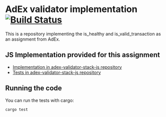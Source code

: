 # AdEx validator implementation [![Build Status](https://travis-ci.org/elpiel/adex-validator.svg?branch=master)](https://travis-ci.org/elpiel/adex-validator)

This is a repository implementing the is_healthy and is_valid_transaction as an assignment from AdEx.

## JS Implementation provided for this assignment
* [Implementation in adex-validator-stack-js repository](https://github.com/AdExNetwork/adex-validator-stack-js/blob/master/test/index.js)
* [Tests in adex-validator-stack-js repository](https://github.com/AdExNetwork/adex-validator-stack-js/blob/master/test/index.js)

## Running the code

You can run the tests with cargo:

`cargo test`